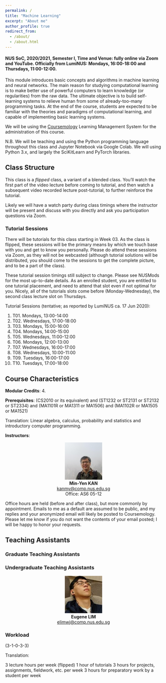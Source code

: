 ```yaml
---
permalink: /
title: "Machine Learning"
excerpt: "About me"
author_profile: true
redirect_from:
  - /about/
  - /about.html
---
```


#### NUS SoC, 2020/2021, Semester I, Time and Venue: fully online via Zoom and YouTube.  Officially from LumiNUS: Mondays, 16:00-18:00 and Thursdays, 11:00-12:00.

This module introduces basic concepts and algorithms in machine learning and neural networks. The main reason for studying computational learning is to make better use of powerful computers to learn knowledge (or regularities) from the raw data. The ultimate objective is to build self-learning systems to relieve human from some of already-too-many programming tasks. At the end of the course, students are expected to be familiar with the theories and paradigms of computational learning, and capable of implementing basic learning systems.

We will be using the [Coursemology](http://coursemology.org/courses/1677) Learning Management System for the administration of this course.

N.B. We will be teaching and using the Python programming language throughout this class and Jupyter Notebook via Google Colab. We will using Python 3.x, and largely the SciKitLearn and PyTorch libraries.

## Class Structure
This class is a _flipped_ class, a variant of a blended class. You’ll watch the first part of the video lecture before coming to tutorial, and then watch a subsequent video recorded lecture post-tutorial, to further reinforce the tutorial.

Likely we will have a watch party during class timings where the instructor will be present and discuss with you directly and ask you participation questions via Zoom.

### Tutorial Sessions
There will be tutorials for this class starting in Week 03.  As the class is flipped, these sessions will be the primary means by which we touch base with you and get to know you personally. Please do attend these sessions via Zoom, as they will not be webcasted (although tutorial solutions will be distributed, you should come to the sessions to get the complete picture, and to be a part of the class).

These tutorial session timings still subject to change. Please see NUSMods for the most up-to-date details. As an enrolled student, you are entitled to one tutorial placement, and need to attend that slot even if not optimal for you. Nicely, all of the tutorials slots come before (Monday-Wednesday), the second class lecture slot on Thursdays.

Tutorial Sessions (tentative; as reported by LumiNUS ca. 17 Jun 2020):

1. T01. Mondays, 13:00-14:00
2. T02. Wednesdays, 17:00-18:00
3. T03. Mondays, 15:00-16:00
4. T04. Mondays, 14:00-15:00
5. T05. Wednesdays,  11:00-12:00
6. T06. Mondays, 12:00-13:00
7. T07. Wednesdays, 16:00-17:00
8. T08. Wednesdays, 10:00-11:00
9. T09. Tuesdays, 16:00-17:00
10. T10. Tuesdays, 17:00-18:00


## Course Characteristics

**Modular Credits**: 4.

**Prerequisites**: (CS2010 or its equivalent) and (ST1232 or ST2131 or ST2132 or ST2334) and (MA1101R or MA1311 or MA1506) and (MA1102R or MA1505 or MA1521)

Translation:
Linear algebra, calculus, probability and statistics and introductory computer programming.

**Instructors**:

<div class="author__avatar" style="text-align:center;">
  <img src="images/kanmy.jpg"/><BR/>
  <strong>Min-Yen KAN</strong>
  <BR/>
  <A HREF="mailto:kanmy@comp.nus.edu.sg">kanmy@comp.nus.edu.sg</A><BR/>
  Office: AS6 05-12
</div>

Office hours are held (before and after class), but more commonly by appointment. Emails to me as a default are assumed to be public, and my replies and your anonymized email will likely be posted to Coursemology. Please let me know if you do not want the contents of your email posted; I will be happy to honor your requests.

## Teaching Assistants

<!-- Copy above tile from instructor -->

### Graduate Teaching Assistants

<!-- Copy above tile from instructor -->

### Undergraduate Teaching Assistants

<div class="author__avatar" style="text-align:center;">
  <img src="images/elimwj.jpg"/><BR/>
  <strong>Eugene LIM</strong>
  <BR/>
  <A HREF="mailto:elimwj@comp.nus.edu.sg">elimwj@comp.nus.edu.sg</A><BR/>
</div>

### Workload

(3-1-0-3-3)

Translation:

3 lecture hours per week (flipped)
1 hour of tutorials
3 hours for projects, assignments, fieldwork, etc. per week
3 hours for preparatory work by a student per week
